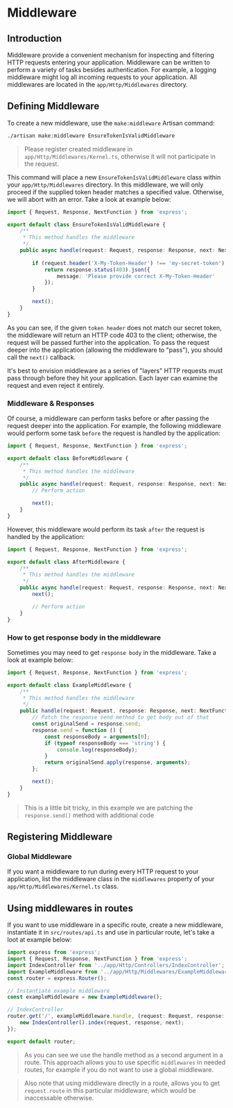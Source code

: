 # Middleware
## Introduction
Middleware provide a convenient mechanism for inspecting and filtering HTTP requests entering your application. Middleware can be written to perform a variety of tasks besides authentication. For example, a logging middleware might log all incoming requests to your application. All middlewares are located in the `app/Http/Middlewares` directory.

## Defining Middleware
To create a new middleware, use the `make:middleware` Artisan command:

```sh
./artisan make:middleware EnsureTokenIsValidMiddleware
```

> Please register created middleware in `app/Http/Middlewares/Kernel.ts`, otherwise it will not participate in the request.

This command will place a new `EnsureTokenIsValidMiddleware` class within your `app/Http/Middlewares` directory. In this middleware, we will only proceed if the supplied token header matches a specified value. Otherwise, we will abort with an error. Take a look at example below:

```typescript
import { Request, Response, NextFunction } from 'express';

export default class EnsureTokenIsValidMiddleware {
    /**
     * This method handles the middleware
     */
    public async handle(request: Request, response: Response, next: NextFunction): Promise<any> {
        
        if (request.header('X-My-Token-Header') !== 'my-secret-token') {
            return response.status(403).json({
                message: 'Please provide correct X-My-Token-Header'
            });
        }

        next();
    }
}
```

As you can see, if the given `token header` does not match our secret token, the middleware will return an HTTP code 403 to the client; otherwise, the request will be passed further into the application. To pass the request deeper into the application (allowing the middleware to "pass"), you should call the `next()` callback.

It's best to envision middleware as a series of "layers" HTTP requests must pass through before they hit your application. Each layer can examine the request and even reject it entirely.

### Middleware & Responses
Of course, a middleware can perform tasks before or after passing the request deeper into the application. For example, the following middleware would perform some task `before` the request is handled by the application:

```typescript
import { Request, Response, NextFunction } from 'express';

export default class BeforeMiddleware {
    /**
     * This method handles the middleware
     */
    public async handle(request: Request, response: Response, next: NextFunction): Promise<any> {
        // Perform action

        next();
    }
}
```

However, this middleware would perform its task `after` the request is handled by the application:

```typescript
import { Request, Response, NextFunction } from 'express';

export default class AfterMiddleware {
    /**
     * This method handles the middleware
     */
    public async handle(request: Request, response: Response, next: NextFunction): Promise<any> {
        next();

        // Perform action
    }
}
```

### How to get response body in the middleware
Sometimes you may need to get `response body` in the middleware. Take a look at example below:

```typescript
import { Request, Response, NextFunction } from 'express';

export default class ExampleMiddleware {
    /**
     * This method handles the middleware
     */
    public handle(request: Request, response: Response, next: NextFunction): void {
        // Patch the response send method to get body out of that
        const originalSend = response.send;
        response.send = function () {
            const responseBody = arguments[0];
            if (typeof responseBody === 'string') {
                console.log(responseBody);
            }
            return originalSend.apply(response, arguments);
        };

        next();
    }
}
```

> This is a little bit tricky, in this example we are patching the `response.send()` method with additional code

## Registering Middleware
### Global Middleware
If you want a middleware to run during every HTTP request to your application, list the middleware class in the `middlewares` property of your `app/Http/Middlewares/Kernel.ts` class.

## Using middlewares in routes
If you want to use middleware in a specific route, create a new middleware, instantiate it in `src/routes/api.ts` and use in particular route, let's take a loot at example below:

```typescript
import express from 'express';
import { Request, Response, NextFunction } from 'express';
import IndexController from '../app/Http/Controllers/IndexController';
import ExampleMiddleware from '../app/Http/Middlewares/ExampleMiddleware';
const router = express.Router();

// Instantiate example middleware
const exampleMiddleware = new ExampleMiddleware();

// IndexController
router.get('/', exampleMiddleware.handle, (request: Request, response: Response, next: NextFunction) => {
    new IndexController().index(request, response, next);
});

export default router;
```

> As you can see we use the handle method as a second argument in a route.
> This approach allows you to use specific `middlewares` in needed routes, for example if you do not want to use a global middleware.

> Also note that using middleware directly in a route, allows you to get `request.route` in this particular middleware, which would be inaccessable otherwise.
